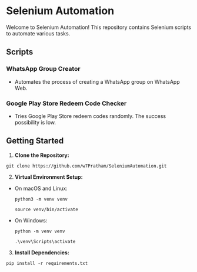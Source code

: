 # Selenium Automation

Welcome to Selenium Automation! This repository contains Selenium scripts to automate various tasks.

## Scripts

### WhatsApp Group Creator

- Automates the process of creating a WhatsApp group on WhatsApp Web.

### Google Play Store Redeem Code Checker

- Tries Google Play Store redeem codes randomly. The success possibility is low.

## Getting Started

1. **Clone the Repository:**
  ```
  git clone https://github.com/w7Pratham/SeleniumAutomation.git
  ```

2. **Virtual Environment Setup:**

- On macOS and Linux:
  ```
  python3 -m venv venv
  ```
  ```
  source venv/bin/activate
  ```

- On Windows:
  ```
  python -m venv venv
  ```
  ```
  .\venv\Scripts\activate
  ```

3. **Install Dependencies:**
  ```
  pip install -r requirements.txt
  ```
